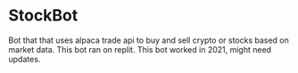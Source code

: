 # StockBot

Bot that that uses alpaca trade api to buy and sell crypto or stocks based on market data. This bot ran on replit. This bot worked in 2021, might need updates.
